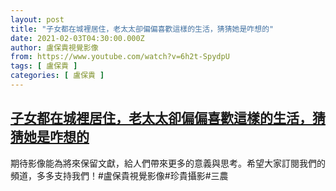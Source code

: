 ```yaml
---
layout: post
title: "子女都在城裡居住，老太太卻偏偏喜歡這樣的生活，猜猜她是咋想的"
date: 2021-02-03T04:30:00.000Z
author: 盧保貴視覺影像
from: https://www.youtube.com/watch?v=6h2t-SpydpU
tags: [ 盧保貴 ]
categories: [ 盧保貴 ]
---
```

<!--1612326600000-->
[子女都在城裡居住，老太太卻偏偏喜歡這樣的生活，猜猜她是咋想的](https://www.youtube.com/watch?v=6h2t-SpydpU)
------

<div>
期待影像能為將來保留文獻，給人們帶來更多的意義與思考。希望大家訂閱我們的頻道，多多支持我們！#盧保貴視覺影像#珍貴攝影#三農
</div>

